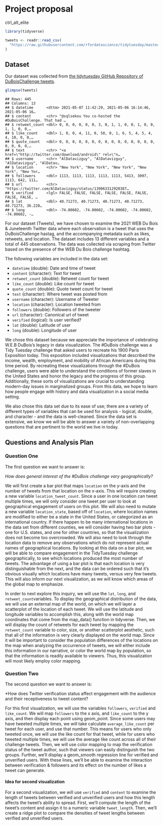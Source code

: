 Project proposal
================
ctrl\_alt\_elite

``` r
library(tidyverse)
```

``` r
tweets <- readr::read_csv(
  "https://raw.githubusercontent.com/rfordatascience/tidytuesday/master/data/2021/2021-06-15/tweets.csv"
)
```

## Dataset

Our dataset was collected from [the tidytuesday GitHub Repository of
DuBoisChallenge
tweets](https://github.com/rfordatascience/tidytuesday/blob/master/data/2021/2021-06-15/readme.md).

``` r
glimpse(tweets)
```

    ## Rows: 445
    ## Columns: 13
    ## $ datetime      <dttm> 2021-05-07 11:42:29, 2021-05-06 16:14:46, 2021-05-06 16…
    ## $ content       <chr> "@sqlsekou You co-hosted the #DuBoisChallenge. That had …
    ## $ retweet_count <dbl> 0, 0, 0, 0, 0, 0, 3, 0, 1, 1, 0, 0, 1, 0, 0, 1, 1, 0, 0,…
    ## $ like_count    <dbl> 1, 0, 0, 4, 11, 0, 58, 0, 1, 6, 5, 4, 5, 4, 4, 10, 0, 0,…
    ## $ quote_count   <dbl> 0, 0, 0, 0, 0, 0, 0, 0, 0, 0, 0, 0, 0, 0, 0, 0, 0, 0, 0,…
    ## $ text          <chr> "<a href=\"http://twitter.com/download/android\" rel=\"n…
    ## $ username      <chr> "AlDatavizguy", "AlDatavizguy", "AlDatavizguy", "AlDatav…
    ## $ location      <chr> "New York", "New York", "New York", "New York", "New Yor…
    ## $ followers     <dbl> 1113, 1113, 1113, 1113, 1113, 5413, 3097, 1113, 642, 111…
    ## $ url           <chr> "https://twitter.com/AlDatavizguy/status/139063312920387…
    ## $ verified      <lgl> FALSE, FALSE, FALSE, FALSE, FALSE, FALSE, FALSE, FALSE, …
    ## $ lat           <dbl> 40.71273, 40.71273, 40.71273, 40.71273, 40.71273, 36.220…
    ## $ long          <dbl> -74.00602, -74.00602, -74.00602, -74.00602, -74.00602, -…

For our dataset (Tweets), we have chosen to examine the 2021 WEB Du Bois
& Juneteenth Twitter data where each observation is a tweet that uses
the DuBoisChallenge hastag, and the accompanying metadata such as likes,
retweets, and location. The dataset includes 13 different variables and
a total of 445 observations. The data was collected via scraping from
Twitter based on the presence of the WEB Du Bois challenge hashtag.

The following variables are included in the data set:

  - `datetime` (double): Date and time of tweet
  - `content` (character): Text for tweet
  - `retweet_count` (double): Retweet count for tweet
  - `like_count` (double): Like count for tweet
  - `quote_count` (double): Quote tweet count for tweet
  - `text` (character): Where tweet was posted from
  - `username` (character): Username of Tweeter
  - `location` (character): Location tweeted from
  - `followers` (double): Followers of the tweeter
  - `url` (character): Canonical url of tweet
  - `verified` (logical): Is user verified?
  - `lat` (double): Latitude of user
  - `long` (double): Longitude of user

We chose this dataset because we appreciate the importance of
celebrating W.E.B DuBois’s legacy in data visualization. The \#DuBois
challenge was a Tidy Tuesday challenge that asked users to recreate his
1900 Paris Exposition today. This exposition included visualizations
that described the income, wealth, employment, and mobility of African
Americans during this time period. By recreating these visualizations
through the \#DuBois challenge, users were able to understand the
conditions of former slaves in the United States and honor the legacy
and the progress of this group. Additionally, these sorts of
visualizations are crucial to understanding modern-day issues in
marginalized groups. From this data, we hope to learn how people engage
with history and data visualization in a social media setting.

We also chose this data set due to its ease of use; there are a variety
of different types of variables that can be used for analysis - logical,
double, and character - and the data is well-cleaned. Since the data set
is extensive, we know we will be able to answer a variety of
non-overlapping questions that are pertinent to the world we live in
today.

## Questions and Analysis Plan

### Question One

The first question we want to answer is:

*How does general interest of the \#DuBois challenge vary
geographically?*

We will first create a bar plot that maps `location` on the y-axis and
the number of tweets from that location on the x-axis. This will require
creating a new variable `location_tweet_count`. Since a user in one
location can tweet multiple times, we will only consider one tweet per
user to look at geographical engagement of users on this plot. We will
also need to mutate a new variable `location_state`, based off of
`location`, where location names are modified to either be a state in
the United States, or categorized as an international country. If there
happen to be many international locations in the data set from different
counties, we will consider having two bar plots - one for U.S. states,
and one for other countries, so that the visualization does not become
too overcrowded. We will also need to look through the location data to
remove any observations which do not represent actual names of
geographical locations. By looking at this data on a bar plot, we will
be able to compare engagement in the TidyTuesday challenge
geographically, to see which locations produced the most number of
tweets. The advantage of using a bar plot is that each location is very
distinguishable from the next, and the data can be ordered such that
it’s obvious visually which locations have many tweets, versus very
few tweets. This will also inform our next visualization, as we will
know which areas of the global map to emphasize.

In order to next explore this inquiry, we will use the `lat`, `long`,
and `retweet_count`variables. To display the geographical distribution
of the data, we will use an external map of the world, on which we will
layer a scatterplot of the location of each tweet. We will use the
latitude and longitude variables to accomplish this, along with the
world map coordinates that come from the map\_data() function in
tidyverse. Then, we will display the count of retweets for each tweet by
mapping the `retweet_count` variable to color, size, or another
scatterplot aesthetic, such that all of the information is very clearly
displayed on the world map. Since it will be important to consider the
population differences of the locations on the map when analyzing the
occurrence of tweets, we will either include this information in our
narrative, or color the world map by population, so that the information
is readily available to viewers. Thus, this visualization will most
likely employ color mapping.

### Question Two

The second question we want to answer is:

\*How does Twitter verification status affect engagement with the
audience and their receptiveness to tweet content?

For this first visualization, we will use the variables `followers`,
`verified` and `like_count`. We will map `followers` to the x axis, and
`like_count` to the y axis, and then display each point using
geom\_point. Since some users may have tweeted multiple times, we will
take calculate `average_like_count` per tweet for each user, and use
that number. This means for users who only tweeted once, we will use the
like count for that tweet, while for users who tweeted multiple times,
we will use the average like count across all of their challenge tweets.
Then, we will use color mapping to map the verification status of the
tweet author, such that viewers can easily distinguish the two groups.
Further, we’ll display a geom\_smooth regression line for verified and
unverified users. With these lines, we’ll be able to examine the
interaction between verification & followers and its effect on the
number of likes a tweet can generate.

#### Idea for second visualization

For a second visualization, we will use `verified` and `content` to
examine the length of tweets between verified and unverified users and
how this length affects the tweet’s ability to spread. First, we’ll
compute the length of the tweet’s content and assign it to a numeric
variable `tweet_length`. Then, we’ll create a ridge plot to compare the
densities of tweet lengths between verified and unverified users.
